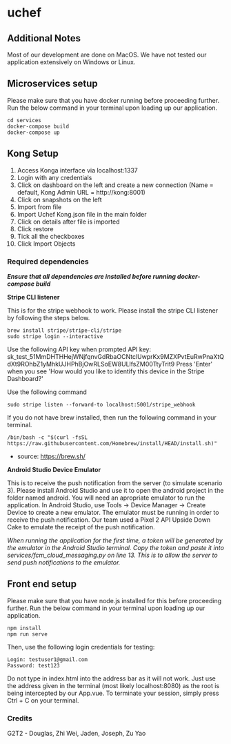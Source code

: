 # uchef

## Additional Notes
Most of our development are done on MacOS. We have not tested our application extensively on Windows or Linux.

## Microservices setup

Please make sure that you have docker running before proceeding further.
Run the below command in your terminal upon loading up our application.

```
cd services
docker-compose build
docker-compose up
```

## Kong Setup

1.   Access Konga interface via localhost:1337
2.   Login with any credentials
3.   Click on dashboard on the left and create a new connection (Name = default, Kong Admin URL = http://kong:8001)
4.   Click on snapshots on the left
5.   Import from file 
6.   Import Uchef Kong.json file in the main folder
7.   Click on details after file is imported
8.   Click restore 
9.   Tick all the checkboxes 
10.  Click Import Objects

### Required dependencies
***Ensure that all dependencies are installed before running docker-compose build***

**Stripe CLI listener**

This is for the stripe webhook to work. Please install the stripe CLI listener by following the steps below.

```
brew install stripe/stripe-cli/stripe
sudo stripe login --interactive
```

Use the following API key when prompted
API key: sk_test_51MmDHTHHejWNjfqnvGdRbaOCNtclUwprKx9MZXPvtEuRwPnaXtQdXt9ROhbZ1yMhkUJHPhBjOwRLSoEW8ULlfsZM00TtyTrit9
Press 'Enter' when you see 'How would you like to identify this device in the Stripe Dashboard?'

Use the following command
```
sudo stripe listen --forward-to localhost:5001/stripe_webhook
```

If you do not have brew installed, then run the following command in your terminal.

```
/bin/bash -c "$(curl -fsSL https://raw.githubusercontent.com/Homebrew/install/HEAD/install.sh)"
```
-   source: https://brew.sh/

**Android Studio Device Emulator**

This is to receive the push notification from the server (to simulate scenario 3). Please install Android Studio and use it to open the android project in the folder named android. You will need an apropriate emulator to run the application. In Android Studio, use Tools -> Device Manager -> Create Device to create a new emulator. The emulator must be running in order to receive the push notification. Our team used a Pixel 2 API Upside Down Cake to emulate the receipt of the push notification.

*When running the application for the first time, a token will be generated by the emulator in the Android Studio terminal. Copy the token and paste it into services/fcm_cloud_messaging.py on line 13. This is to allow the server to send push notifications to the emulator.*

## Front end setup

Please make sure that you have node.js installed for this before proceeding further.
Run the below command in your terminal upon loading up our application.

```
npm install
npm run serve
```

Then, use the following login credentials for testing:

```
Login: testuser1@gmail.com
Password: test123
```

Do not type in index.html into the address bar as it will not work. Just use the address given in the terminal (most likely localhost:8080) as the root is being intercepted by our App.vue.
To terminate your session, simply press Ctrl + C on your terminal.

### Credits

G2T2 - Douglas, Zhi Wei, Jaden, Joseph, Zu Yao
